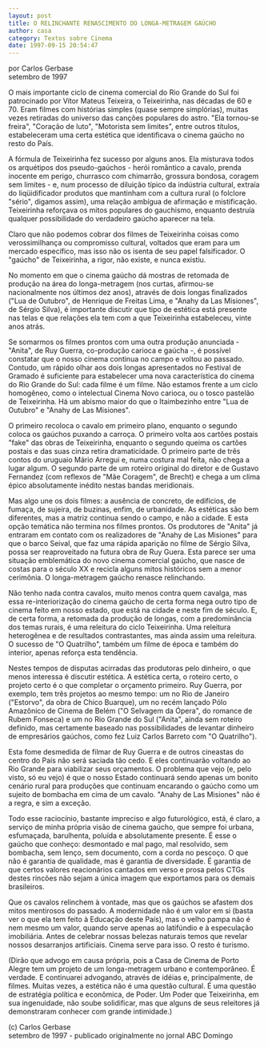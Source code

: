 ```yaml
---
layout: post
title: O RELINCHANTE RENASCIMENTO DO LONGA-METRAGEM GAÚCHO
author: casa
category: Textos sobre Cinema
date: 1997-09-15 20:54:47
---
```

por  Carlos Gerbase\
setembro de 1997

O mais importante ciclo de cinema comercial do Rio Grande do Sul foi patrocinado por Vítor Mateus Teixeira, o Teixeirinha, nas décadas de 60 e 70. Eram filmes com histórias simples (quase sempre simplórias), muitas vezes retiradas do universo das canções populares do astro. "Ela tornou-se freira", "Coração de luto", "Motorista sem limites", entre outros títulos, estabeleceram uma certa estética que identificava o cinema gaúcho no resto do País.

A fórmula de Teixeirinha fez sucesso por alguns anos. Ela misturava todos os arquétipos dos pseudo-gaúchos - herói romântico a cavalo, prenda inocente em perigo, churrasco com chimarrão, grossura bondosa, coragem sem limites - e, num processo de diluição típico da indústria cultural, extraía do liqüidificador produtos que mantinham com a cultura rural (o folclore "sério", digamos assim), uma relação ambígua de afirmação e mistificação. Teixeirinha reforçava os mitos populares do gauchismo, enquanto destruía qualquer possibilidade do verdadeiro gaúcho aparecer na tela.

Claro que não podemos cobrar dos filmes de Teixeirinha coisas como verossimilhança ou compromisso cultural, voltados que eram para um mercado específico, mas isso não os isenta de seu papel falsificador. O "gaúcho" de Teixeirinha, a rigor, não existe, e nunca existiu.

No momento em que o cinema gaúcho dá mostras de retomada de produção na área do longa-metragem (nos curtas, afirmou-se nacionalmente nos últimos dez anos), através de dois longas finalizados ("Lua de Outubro", de Henrique de Freitas Lima, e "Anahy da Las Misiones", de Sérgio Silva), é importante discutir que tipo de estética está presente nas telas e que relações ela tem com a que Teixeirinha estabeleceu, vinte anos atrás.

Se somarmos os filmes prontos com uma outra produção anunciada - "Anita", de Ruy Guerra, co-produção carioca e gaúcha -, é possível constatar que o nosso cinema continua no campo e voltou ao passado. Contudo, um rápido olhar aos dois longas apresentados no Festival de Gramado é suficiente para estabelecer uma nova característica do cinema do Rio Grande do Sul: cada filme é um filme. Não estamos frente a um ciclo homogêneo, como o intelectual Cinema Novo carioca, ou o tosco pastelão de Teixeirinha. Há um abismo maior do que o Itaimbezinho entre "Lua de Outubro" e "Anahy de Las Misiones".

O primeiro recoloca o cavalo em primeiro plano, enquanto o segundo coloca os gaúchos puxando a carroça. O primeiro volta aos cartões postais "fake" das obras de Teixeirinha, enquanto o segundo queima os cartões postais e das suas cinza retira dramaticidade. O primeiro parte de três contos do uruguaio Mário Arregui e, numa costura mal feita, não chega a lugar algum. O segundo parte de um roteiro original do diretor e de Gustavo Fernandez (com reflexos de "Mãe Coragem", de Brecht) e chega a um clima épico absolutamente inédito nestas bandas meridionais.

Mas algo une os dois filmes: a ausência de concreto, de edifícios, de fumaça, de sujeira, de buzinas, enfim, de urbanidade. As estéticas são bem diferentes, mas a matriz continua sendo o campo, e não a cidade. E esta opção temática não termina nos filmes prontos. Os produtores de "Anita" já entraram em contato com os realizadores de "Anahy de Las Misiones" para que o barco Seival, que faz uma rápida aparição no filme de Sérgio Silva, possa ser reaproveitado na futura obra de Ruy Guera. Esta parece ser uma situação emblemática do novo cinema comercial gaúcho, que nasce de costas para o século XX e recicla alguns mitos históricos sem a menor cerimônia. O longa-metragem gaúcho renasce relinchando.

Não tenho nada contra cavalos, muito menos contra quem cavalga, mas essa re-interiorização do cinema gaúcho de certa forma nega outro tipo de cinema feito em nosso estado, que está na cidade e neste fim de século. E, de certa forma, a retomada da produção de longas, com a predominância dos temas rurais, é uma releitura do ciclo Teixeirinha. Uma releitura heterogênea e de resultados contrastantes, mas ainda assim uma releitura. O sucesso de "O Quatrilho", também um filme de época e também do interior, apenas reforça esta tendência.

Nestes tempos de disputas acirradas das produtoras pelo dinheiro, o que menos interessa é discutir estética. A estética certa, o roteiro certo, o projeto certo é o que completar o orçamento primeiro. Ruy Guerra, por exemplo, tem três projetos ao mesmo tempo: um no Rio de Janeiro ("Estorvo", da obra de Chico Buarque), um no recém lançado Pólo Amazônico de Cinema de Belém ("O Selvagem da Ópera", do romance de Rubem Fonseca) e um no Rio Grande do Sul ("Anita", ainda sem roteiro definido, mas certamente baseado nas possibilidades de levantar dinheiro de empresários gaúchos, como fez Luiz Carlos Barreto com "O Quatrilho").

Esta fome desmedida de filmar de Ruy Guerra e de outros cineastas do centro do País não será saciada tão cedo. E eles continuarão voltando ao Rio Grande para viabilizar seus orçamentos. O problema que vejo (e, pelo visto, só eu vejo) é que o nosso Estado continuará sendo apenas um bonito cenário rural para produções que continuam encarando o gaúcho como um sujeito de bombacha em cima de um cavalo. "Anahy de Las Misiones" não é a regra, e sim a exceção.

Todo esse raciocínio, bastante impreciso e algo futurológico, está, é claro, a serviço de minha própria visão de cinema gaúcho, que sempre foi urbana, esfumaçada, barulhenta, poluída e absolutamente presente. É esse o gaúcho que conheço: desmontado e mal pago, mal resolvido, sem bombacha, sem lenço, sem documento, com a corda no pescoço. O que não é garantia de qualidade, mas é garantia de diversidade. É garantia de que certos valores reacionários cantados em verso e prosa pelos CTGs destes rincões não sejam a única imagem que exportamos para os demais brasileiros.

Que os cavalos relinchem à vontade, mas que os gaúchos se afastem dos mitos mentirosos do passado. A modernidade não é um valor em si (basta ver o que ela tem feito à Educação deste País), mas o velho pampa não é nem mesmo um valor, quando serve apenas ao latifúndio e à especulação imobiliária. Antes de celebrar nossas belezas naturais temos que revelar nossos desarranjos artificiais. Cinema serve para isso. O resto é turismo.

(Dirão que advogo em causa própria, pois a Casa de Cinema de Porto Alegre tem um projeto de um longa-metragem urbano e contemporâneo. É verdade. E continuarei advogando, através de idéias e, principalmente, de filmes. Muitas vezes, a estética não é uma questão cultural. É uma questão de estratégia política e econômica, de Poder. Um Poder que Teixeirinha, em sua ingenuidade, não soube solidificar, mas que alguns de seus releitores já demonstraram conhecer com grande intimidade.)

(c) Carlos Gerbase\
setembro de 1997 - publicado originalmente no jornal ABC Domingo